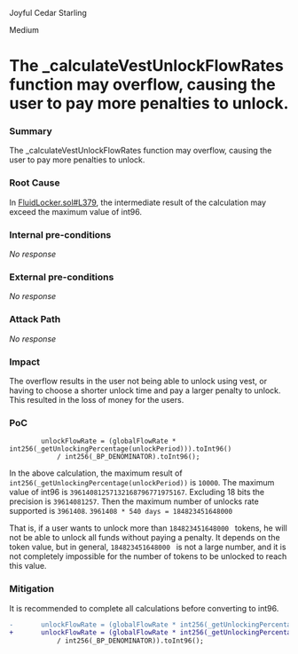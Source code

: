 Joyful Cedar Starling

Medium

# The _calculateVestUnlockFlowRates function may overflow, causing the user to pay more penalties to unlock.

### Summary

The _calculateVestUnlockFlowRates function may overflow, causing the user to pay more penalties to unlock.

### Root Cause

In [FluidLocker.sol#L379](https://github.com/sherlock-audit/2024-11-superfluid-locking-contract/blob/1fa5f86024be5f269e1a0898b1f939f1d4cce149/fluid/packages/contracts/src/FluidLocker.sol#L379), the intermediate result of the calculation may exceed the maximum value of int96.

### Internal pre-conditions

_No response_

### External pre-conditions

_No response_

### Attack Path

_No response_

### Impact

The overflow results in the user not being able to unlock using vest, or having to choose a shorter unlock time and pay a larger penalty to unlock.
This resulted in the loss of money for the users.

### PoC

```solidity
        unlockFlowRate = (globalFlowRate * int256(_getUnlockingPercentage(unlockPeriod))).toInt96()
            / int256(_BP_DENOMINATOR).toInt96();
```
In the above calculation, the maximum result of `int256(_getUnlockingPercentage(unlockPeriod))` is `10000`.
The maximum value of int96 is `39614081257132168796771975167`. Excluding 18 bits the precision is `39614081257`.
Then the maximum number of unlocks rate supported is `3961408`.
`3961408 * 540 days = 184823451648000`

That is, if a user wants to unlock more than `184823451648000 ` tokens, he will not be able to unlock all funds without paying a penalty.
It depends on the token value, but in general, `184823451648000 ` is not a large number, and it is not completely impossible for the number of tokens to be unlocked to reach this value.



### Mitigation

It is recommended to complete all calculations before converting to int96.
```diff
-       unlockFlowRate = (globalFlowRate * int256(_getUnlockingPercentage(unlockPeriod))).toInt96()
+       unlockFlowRate = (globalFlowRate * int256(_getUnlockingPercentage(unlockPeriod))
            / int256(_BP_DENOMINATOR)).toInt96();
```